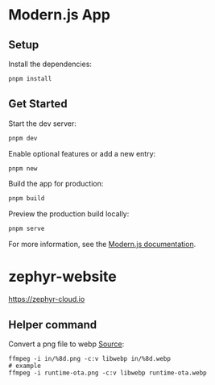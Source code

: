 # Modern.js App

## Setup

Install the dependencies:

```bash
pnpm install
```

## Get Started

Start the dev server:

```bash
pnpm dev
```

Enable optional features or add a new entry:

```bash
pnpm new
```

Build the app for production:

```bash
pnpm build
```

Preview the production build locally:

```bash
pnpm serve
```

For more information, see the [Modern.js documentation](https://modernjs.dev/en).

# zephyr-website

https://zephyr-cloud.io

## Helper command

Convert a png file to webp [Source](https://stackoverflow.com/questions/68987106/how-to-make-ffmpeg-convert-a-png-sequence-into-a-webp-sequence-instead-of-makin):
```
ffmpeg -i in/%8d.png -c:v libwebp in/%8d.webp
# example
ffmpeg -i runtime-ota.png -c:v libwebp runtime-ota.webp
```
